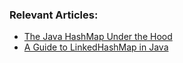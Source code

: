 ### Relevant Articles:
- [The Java HashMap Under the Hood](http://www.baeldung.com/java-hashmap)
- [A Guide to LinkedHashMap in Java](http://www.baeldung.com/java-linked-hashmap)
